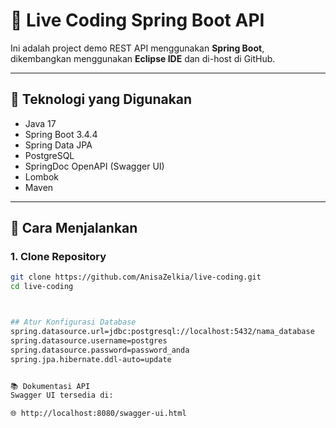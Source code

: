 # 🎯 Live Coding Spring Boot API

Ini adalah project demo REST API menggunakan **Spring Boot**, dikembangkan menggunakan **Eclipse IDE** dan di-host di GitHub.

---

## 🔧 Teknologi yang Digunakan

- Java 17
- Spring Boot 3.4.4
- Spring Data JPA
- PostgreSQL
- SpringDoc OpenAPI (Swagger UI)
- Lombok
- Maven

---

## 🚀 Cara Menjalankan

### 1. Clone Repository
```bash
git clone https://github.com/AnisaZelkia/live-coding.git
cd live-coding



## Atur Konfigurasi Database
spring.datasource.url=jdbc:postgresql://localhost:5432/nama_database
spring.datasource.username=postgres
spring.datasource.password=password_anda
spring.jpa.hibernate.ddl-auto=update


📚 Dokumentasi API
Swagger UI tersedia di:

🌐 http://localhost:8080/swagger-ui.html
